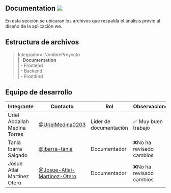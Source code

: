 ## Documentation ![](https://img.shields.io/badge/Markdown-000000?style=for-the-badge&logo=markdown&logoColor=white)

En esta  sección  se ubicaran los archivos que respalda el ánalisis previo al diseño de la aplicación we.

## Estructura de archivos


>Integradora-NombreProyecto<br>
>**| -Documentation** <br>
>| - Frontend<br>
>| - Backend<br>
>| - FrontEnd

## Equipo de desarrollo

|Integrante|Contacto|Rol|Observaciones|
|----------|--------|---|-------------|
|Uriel Abdallah Medina Torres|[@UrielMedina0203](https://github.com/UrielMedina0302)|Lider de documentación|✅ Muy buen trabajo|
|Tania Ibarra Salgado|[@ibarra-tania](https://github.com/ibarra-tania)|Documentador|❌No ha revisado cambios|
|Josue Atlai Martinez Otero|[@Josue-Atlai-Martinez-Otero](https://github.com/Josue-Martinez-Otero)|Documentador|❌No ha revisado cambios|